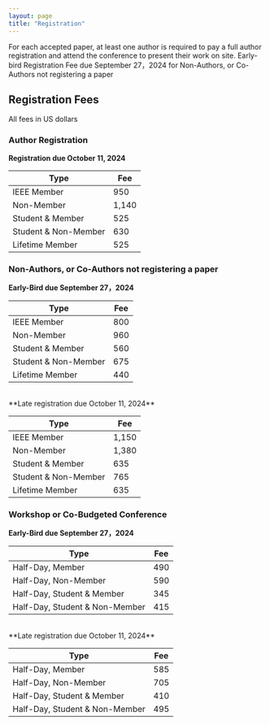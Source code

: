 ```yaml
---
layout: page 
title: "Registration"
---
```


For each accepted paper, at least one author is required to pay a full author registration and attend the conference to present their work on site. Early-bird Registration Fee due September 27，2024 for Non-Authors, or Co-Authors not registering a paper 


## Registration Fees

All fees in US dollars

### Author Registration 

**Registration due October 11, 2024**

| Type                 | Fee   |
|----------------------|-------|
| IEEE Member          | 950   |
| Non-Member 	        | 1,140 | 
| Student & Member     | 	525  |
| Student & Non-Member | 	630  |
| Lifetime Member      | 	525  |


### Non-Authors, or Co-Authors not registering a paper 

**Early-Bird due September 27，2024**

| Type                 | Fee |
|----------------------|-----|
| IEEE Member          | 800 | 
| Non-Member           | 960 |
| Student & Member     | 560 |
| Student & Non-Member | 675 |	
| Lifetime Member      | 440 |	

<br/>
**Late registration due October 11, 2024**

| Type                 | Fee   |
|----------------------|-------|
| IEEE Member          | 1,150 | 
| Non-Member           | 1,380 |
| Student & Member     | 635   |
| Student & Non-Member | 765   |	
| Lifetime Member      | 635   |	


### Workshop or Co-Budgeted Conference

**Early-Bird due September 27，2024**

| Type                           | Fee |
|--------------------------------|-----|
| Half-Day, Member               | 490 | 
| Half-Day, Non-Member           | 590 |
| Half-Day, Student & Member     | 345 |
| Half-Day, Student & Non-Member | 415 |	



<br/>
**Late registration due October 11, 2024**

| Type                           | Fee |
|--------------------------------|-----|
| Half-Day, Member               | 585 | 
| Half-Day, Non-Member           | 705 |
| Half-Day, Student & Member     | 410 |
| Half-Day, Student & Non-Member | 495 |	
